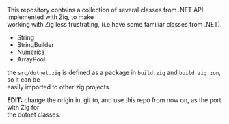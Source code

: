 This repository contains a collection of several classes from .NET API implemented with Zig, to make  
working with Zig less frustrating, (i.e have some familiar classes from .NET).   

- String
- StringBuilder
- Numerics
- ArrayPool

the `src/dotnet.zig` is defined as a package in `build.zig` and `build.zig.zon`, so it can be   
easily imported to other zig projects.   


**EDIT:** change the origin in .git to, and use this repo from now on, as the port with Zig for   
the dotnet classes.  